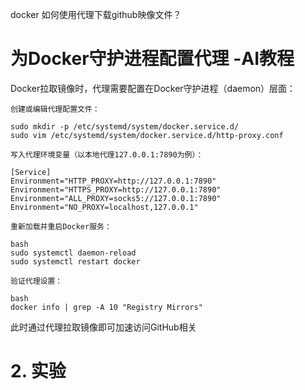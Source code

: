 docker 如何使用代理下载github映像文件？

# 为Docker守护进程配置代理 -AI教程

Docker拉取镜像时，代理需要配置在Docker守护进程（daemon）层面：

    创建或编辑代理配置文件：
```
sudo mkdir -p /etc/systemd/system/docker.service.d/
sudo vim /etc/systemd/system/docker.service.d/http-proxy.conf
```
    写入代理环境变量（以本地代理127.0.0.1:7890为例）：
```
[Service]
Environment="HTTP_PROXY=http://127.0.0.1:7890"
Environment="HTTPS_PROXY=http://127.0.0.1:7890"
Environment="ALL_PROXY=socks5://127.0.0.1:7890"
Environment="NO_PROXY=localhost,127.0.0.1"
```
    重新加载并重启Docker服务：
```
bash
sudo systemctl daemon-reload
sudo systemctl restart docker
```
    验证代理设置：
```
bash
docker info | grep -A 10 "Registry Mirrors"
```
此时通过代理拉取镜像即可加速访问GitHub相关

# 2. 实验
